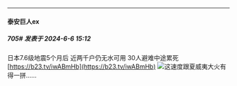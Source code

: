 ﻿
*****

####  泰安巨人ex  
##### 705#       发表于 2024-6-6 15:12

日本7.6级地震5个月后 近两千户仍无水可用 30人避难中途累死
[https://b23.tv/iwABmHb](https://b23.tv/iwABmHb)
<img src="https://static.saraba1st.com/image/smiley/face2017/092.png" referrerpolicy="no-referrer">这速度跟夏威夷大火有得一拼……

